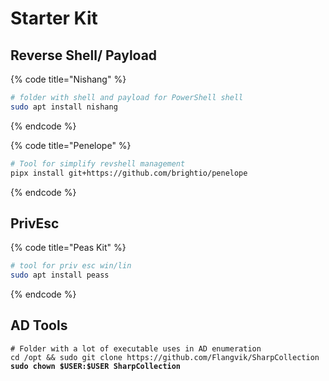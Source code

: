 # Starter Kit

## Reverse Shell/ Payload

{% code title="Nishang" %}
```bash
# folder with shell and payload for PowerShell shell
sudo apt install nishang
```
{% endcode %}

{% code title="Penelope" %}
```bash
# Tool for simplify revshell management
pipx install git+https://github.com/brightio/penelope 
```
{% endcode %}



## PrivEsc

{% code title="Peas Kit" %}
```bash
# tool for priv esc win/lin
sudo apt install peass
```
{% endcode %}

## AD Tools

<pre class="language-bash" data-title="SharpCollection"><code class="lang-bash"># Folder with a lot of executable uses in AD enumeration
cd /opt &#x26;&#x26; sudo git clone https://github.com/Flangvik/SharpCollection
<strong>sudo chown $USER:$USER SharpCollection
</strong></code></pre>





